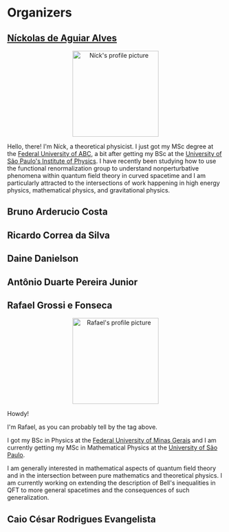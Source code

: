 # Organizers

## [Níckolas de Aguiar Alves](https://alves-nickolas.github.io/)

  <div align="center">
    <img src="https://bht50.github.io/organizers/pictures/nick.png" alt="Níck's profile picture" width="200" height="200">
  </div>

  Hello, there! I'm Níck, a theoretical physicist. I just got my MSc degree at the [Federal University of ABC](fisica.ufabc.edu.br/en/), a bit after getting my BSc at the [University of São Paulo's Institute of Physics](http://portal.if.usp.br/ifusp/en). I have recently been studying how to use the functional renormalization group to understand nonperturbative phenomena within quantum field theory in curved spacetime and I am particularly attracted to the intersections of work happening in high energy physics, mathematical physics, and gravitational physics.

## Bruno Arderucio Costa 

## Ricardo Correa da Silva 

## Daine Danielson

## Antônio Duarte Pereira Junior

## Rafael Grossi e Fonseca

  <div align="center">
    <img src="https://bht50.github.io/organizers/pictures/rafael.png" alt="Rafael's profile picture" width="200" height="200">
  </div>

Howdy!

I'm Rafael, as you can probably tell by the tag above.

I got my BSc in Physics at the [Federal University of Minas Gerais](https://www.fisica.ufmg.br/en/home-page/) and I am currently getting my MSc in Mathematical Physics at the [University of São Paulo](http://portal.if.usp.br/ifusp/en).

I am generally interested in mathematical aspects of quantum field theory and in the intersection between pure mathematics and theoretical physics. I am currently working on extending the description of Bell's inequalities in QFT to more general spacetimes and the consequences of such generalization.

## Caio César Rodrigues Evangelista
